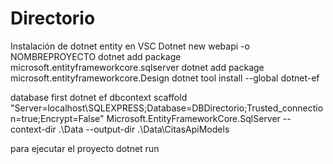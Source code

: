 # Directorio
Instalación de dotnet entity en VSC
Dotnet new webapi -o NOMBREPROYECTO
dotnet add package microsoft.entityframeworkcore.sqlserver
dotnet add package microsoft.entityframeworkcore.Design
dotnet tool install --global dotnet-ef

database first 
dotnet ef dbcontext scaffold
"Server=localhost\SQLEXPRESS;Database=DBDirectorio;Trusted_connection=true;Encrypt=False"
Microsoft.EntityFrameworkCore.SqlServer --context-dir .\Data --output-dir .\Data\CitasApiModels

para ejecutar el proyecto
dotnet run
